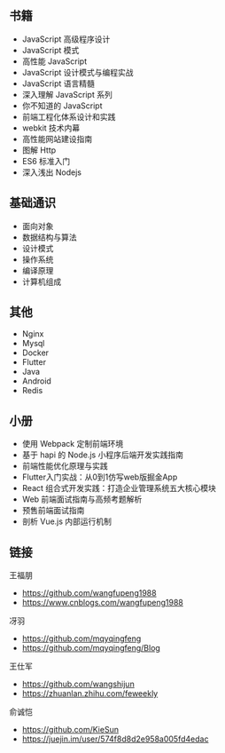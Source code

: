 ## 书籍
- JavaScript 高级程序设计
- JavaScript 模式
- 高性能 JavaScript
- JavaScript 设计模式与编程实战
- JavaScript 语言精髓
- 深入理解 JavaScript 系列
- 你不知道的 JavaScript
- 前端工程化体系设计和实践
- webkit 技术内幕
- 高性能网站建设指南
- 图解 Http
- ES6 标准入门
- 深入浅出 Nodejs

## 基础通识
- 面向对象
- 数据结构与算法
- 设计模式
- 操作系统
- 编译原理
- 计算机组成

## 其他
- Nginx
- Mysql
- Docker
- Flutter
- Java
- Android
- Redis

## 小册
- 使用 Webpack 定制前端环境
- 基于 hapi 的 Node.js 小程序后端开发实践指南
- 前端性能优化原理与实践
- Flutter入门实战：从0到1仿写web版掘金App
- React 组合式开发实践：打造企业管理系统五大核心模块
- Web 前端面试指南与高频考题解析
- 预售前端面试指南
- 剖析 Vue.js 内部运行机制

## 链接
王福朋
- https://github.com/wangfupeng1988
- https://www.cnblogs.com/wangfupeng1988

冴羽
- https://github.com/mqyqingfeng
- https://github.com/mqyqingfeng/Blog

王仕军
- https://github.com/wangshijun
- https://zhuanlan.zhihu.com/feweekly

俞诚恺
- https://github.com/KieSun
- https://juejin.im/user/574f8d8d2e958a005fd4edac
